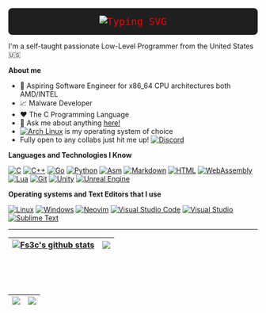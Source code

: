 <div style="display: flex; justify-content: center; align-items: center; background-color: #1f1f1f; padding: 15px 20px; border-radius: 8px;">
  <!-- Typing SVG -->
  <a href="https://git.io/typing-svg" style="color: #f70100; font-size: 20px; font-family: 'Fira Code', monospace; text-decoration: none;">
    <img src="https://readme-typing-svg.demolab.com?font=Fira+Code&duration=2000&pause=1000&color=F70100&width=435&lines=Hi%2C+im+fs3cs0ciety!+;Welcome+To+MalDevMedia!+;Hope+you+like+the+new+configs" alt="Typing SVG" />
  </a>
</div>

I'm a self-taught passionate Low-Level Programmer from the United States 🇺🇸

**About me**

- 💼 Aspiring Software Engineer for x86_64 CPU architectures both AMD/INTEL
- 📈 Malware Developer
- ❤️ The C Programming Language
- 💬 Ask me about anything [here!](https://github.com/fs3cs0ciety/fs3cs0ciety/issues)
- [![Arch Linux](https://img.shields.io/badge/Arch%20Linux-1793D1?logo=arch-linux&logoColor=fff)](#)  is my operating system of choice
- Fully open to any collabs just hit me up! [![Discord](https://img.shields.io/badge/Discord-%235865F2.svg?&logo=discord&logoColor=white)](https://discordapp.com/users/d3dsec.ko)

**Languages and Technologies I Know**

[![C](https://img.shields.io/badge/C-00599C?logo=c&logoColor=white)](#)
[![C++](https://img.shields.io/badge/C++-%2300599C.svg?logo=c%2B%2B&logoColor=white)](#)
[![Go](https://img.shields.io/badge/Go-%2300ADD8.svg?&logo=go&logoColor=white)](#)
[![Python](https://img.shields.io/badge/Python-3776AB?logo=python&logoColor=fff)](#)
[![Asm](https://img.shields.io/badge/-Assembly-000?&logo=assemblyscript)](#)
[![Markdown](https://img.shields.io/badge/Markdown-%23000000.svg?logo=markdown&logoColor=white)](#)
[![HTML](https://img.shields.io/badge/HTML-%23E34F26.svg?logo=html5&logoColor=white)](#)
[![WebAssembly](https://img.shields.io/badge/WebAssembly-654FF0?logo=webassembly&logoColor=fff)](#)
[![Lua](https://img.shields.io/badge/Lua-%232C2D72.svg?logo=lua&logoColor=white)](#)
[![Git](https://img.shields.io/badge/Git-F05032?logo=git&logoColor=fff)](#)
[![Unity](https://img.shields.io/badge/Unity-%23000000.svg?logo=unity&logoColor=white)](#)
[![Unreal Engine](https://img.shields.io/badge/Unreal%20Engine-%23313131.svg?logo=unrealengine&logoColor=white)](#)

**Operating systems and Text Editors that I use**

[![Linux](https://img.shields.io/badge/Linux-FCC624?logo=linux&logoColor=black)](#)
[![Windows](https://custom-icon-badges.demolab.com/badge/Windows-0078D6?logo=windows11&logoColor=white)](#)
[![Neovim](https://img.shields.io/badge/Neovim-57A143?logo=neovim&logoColor=fff)](#)
[![Visual Studio Code](https://custom-icon-badges.demolab.com/badge/Visual%20Studio%20Code-0078d7.svg?logo=vsc&logoColor=white)](#)
[![Visual Studio](https://custom-icon-badges.demolab.com/badge/Visual%20Studio-5C2D91.svg?&logo=visual-studio&logoColor=white)](#)
[![Sublime Text](https://img.shields.io/badge/Sublime%20Text-%23575757.svg?logo=sublime-text&logoColor=important)](#)


---

<!-- Stats Section with GitHub Stats Charts -->

| <a href="https://github.com/fs3cs0ciety"><img align="center" src="https://github-readme-stats.vercel.app/api?username=fs3cs0ciety&show_icons=true&include_all_commits=true&theme=dracula&hide_border=true" alt="Fs3c's github stats" /></a> | <a href="https://github.com/anuraghazra/github-readme-stats"><img align="center" src="https://github-readme-stats.vercel.app/api/top-langs/?username=fs3cs0ciety&layout=compact&theme=tokyonight&hide_border=true" /></a> |
| ------------- | ------------- |

<!-- Top Repositories Section -->
<p align="center" style="font-size: 24px; font-weight: bold; color: white; line-height: 1.6;">Top Repositories</p>

<!-- Repository Pins -->
<p align="center">
  
  | <a href="https://github.com/fs3cs0ciety/Rootkit"><img align="center" src="https://github-readme-stats.vercel.app/api/pin/?username=fs3cs0ciety&repo=Rootkit&show_owner=true&theme=tokyonight" /></a> | <a href="https://github.com/fs3cs0ciety/linux-rootkit"><img align="center" src="https://github-readme-stats.vercel.app/api/pin/?username=fs3cs0ciety&repo=linux-rootkit&show_owner=true&theme=tokyonight" /></a> |
  | ------------- | ------------- |
</p>

<br />


